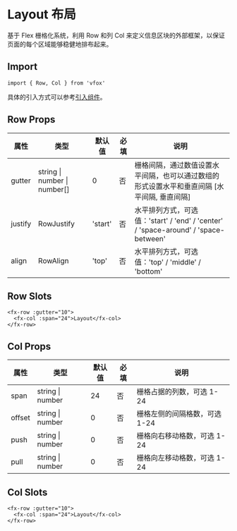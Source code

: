 # Layout 布局

基于 Flex 栅格化系统，利用 Row 和列 Col 来定义信息区块的外部框架，以保证页面的每个区域能够稳健地排布起来。

## Import

```
import { Row, Col } from 'vfox'
```

具体的引入方式可以参考[引入组件](../guide/import.md)。

## Row Props

| 属性    | 类型                         | 默认值  | 必填 | 说明                                                                                        |
| ------- | ---------------------------- | ------- | ---- | ------------------------------------------------------------------------------------------- |
| gutter  | string \| number \| number[] | 0       | 否   | 栅格间隔，通过数值设置水平间隔，也可以通过数组的形式设置水平和垂直间隔 [水平间隔, 垂直间隔] |
| justify | RowJustify                   | 'start' | 否   | 水平排列方式，可选值：'start' / 'end' / 'center' / 'space-around' / 'space-between'         |
| align   | RowAlign                     | 'top'   | 否   | 水平排列方式，可选值：'top' / 'middle' / 'bottom'                                           |

## Row Slots

```
<fx-row :gutter="10">
  <fx-col :span="24">Layout</fx-col>
</fx-row>
```

## Col Props

| 属性   | 类型             | 默认值 | 必填 | 说明                          |
| ------ | ---------------- | ------ | ---- | ----------------------------- |
| span   | string \| number | 24     | 否   | 栅格占据的列数，可选 1-24     |
| offset | string \| number | 0      | 否   | 栅格左侧的间隔格数，可选 1-24 |
| push   | string \| number | 0      | 否   | 栅格向右移动格数，可选 1-24   |
| pull   | string \| number | 0      | 否   | 栅格向左移动格数，可选 1-24   |

## Col Slots

```
<fx-row :gutter="10">
  <fx-col :span="24">Layout</fx-col>
</fx-row>
```
